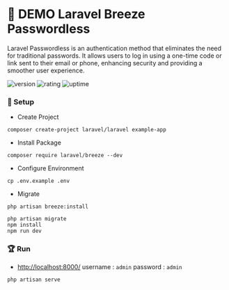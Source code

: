 # 🎉 DEMO Laravel Breeze Passwordless

Laravel Passwordless is an authentication method that eliminates the need for traditional passwords. It allows users to log in using a one-time code or link sent to their email or phone, enhancing security and providing a smoother user experience.

![version](https://img.shields.io/badge/version-1.0-blue)
![rating](https://img.shields.io/badge/rating-★★★★★-yellow)
![uptime](https://img.shields.io/badge/uptime-100%25-brightgreen)

### 🚀 Setup

- Create Project

```shell
composer create-project laravel/laravel example-app
```

- Install Package

```shell
composer require laravel/breeze --dev
```

- Configure Environment

```shell
cp .env.example .env
```

- Migrate

```
php artisan breeze:install
 
php artisan migrate
npm install
npm run dev
```

### 🏆 Run

- [http://localhost:8000/](http://localhost:8000/) username : `admin` password : `admin`

```shell
php artisan serve
```
